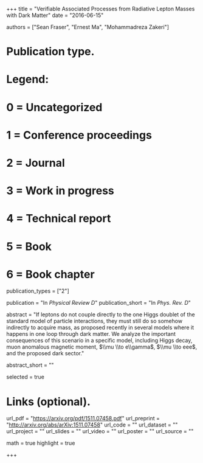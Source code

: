 +++
title = "Verifiable Associated Processes from Radiative Lepton Masses with Dark Matter"
date = "2016-06-15"

authors = ["Sean Fraser", "Ernest Ma", "Mohammadreza Zakeri"]

# Publication type.
# Legend:
# 0 = Uncategorized
# 1 = Conference proceedings
# 2 = Journal
# 3 = Work in progress
# 4 = Technical report
# 5 = Book
# 6 = Book chapter
publication_types = ["2"]

publication = "In *Physical Review D*"
publication_short = "In *Phys. Rev. D*"

abstract = "If leptons do not couple directly to the one Higgs doublet of the standard model of particle interactions, they must still do so somehow indirectly to acquire mass, as proposed recently in several models where it happens in one loop through dark matter. We analyze the important consequences of this scenario in a specific model, including Higgs decay, muon anomalous magnetic moment, $\\mu \\to e\\gamma$, $\\mu \\to eee$, and the proposed dark sector."

abstract_short = ""

selected = true

# Links (optional).
url_pdf = "https://arxiv.org/pdf/1511.07458.pdf"
url_preprint = "http://arxiv.org/abs/arXiv:1511.07458"
url_code = ""
url_dataset = ""
url_project = ""
url_slides = ""
url_video = ""
url_poster = ""
url_source = ""

math = true
highlight = true

+++
